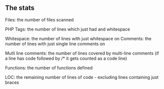 The stats
---------

Files: the number of files scanned

PHP Tags: the number of lines which just had <?php or ?> and whitespace

Whitespace: the number of lines with just whitespace on
Comments: the number of lines with just single line comments on

Mutli line comments: the number of lines covered by multi-line comments (if a line has code followed by /* it gets counted as a code line)

Functions: the number of functions defined

LOC: the remaining number of lines of code - excluding lines containing just braces

